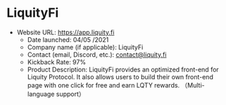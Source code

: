 # LiquityFi
- Website URL: https://app.liquity.fi
  - Date launched: 04/05 /2021 
  - Company name (if applicable): LiquityFi
  - Contact (email, Discord, etc.): contact@liquity.fi
  - Kickback Rate: 97% 
  - Product Description: LiquityFi provides an optimized front-end for Liquity Protocol. It also allows users to build their own front-end page with one click for free and earn LQTY rewards. （Multi-language support）
